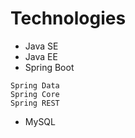 # Technologies
* Java SE
* Java EE
* Spring Boot
```shell
Spring Data 
Spring Core
Spring REST
```
* MySQL

